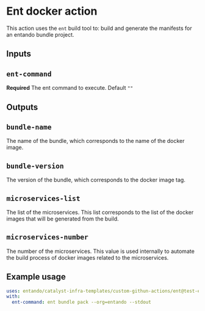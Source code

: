 # Ent docker action

This action uses the `ent` build tool to: build and generate the manifests for an entando bundle project.

## Inputs

## `ent-command`

**Required** The ent command to execute. Default `""`

## Outputs

## `bundle-name`

The name of the bundle, which corresponds to the name of the docker image.

## `bundle-version`

The version of the bundle, which corresponds to the docker image tag.

## `microservices-list`

The list of the microservices. This list corresponds to the list of the docker images that will be generated from the build.

## `microservices-number`

The number of the microservices. This value is used internally to automate the build process of docker images related
to the microservices.

## Example usage

```yaml
uses: entando/catalyst-infra-templates/custom-githun-actions/ent@test-ent
with:
  ent-command: ent bundle pack --org=entando --stdout
```

